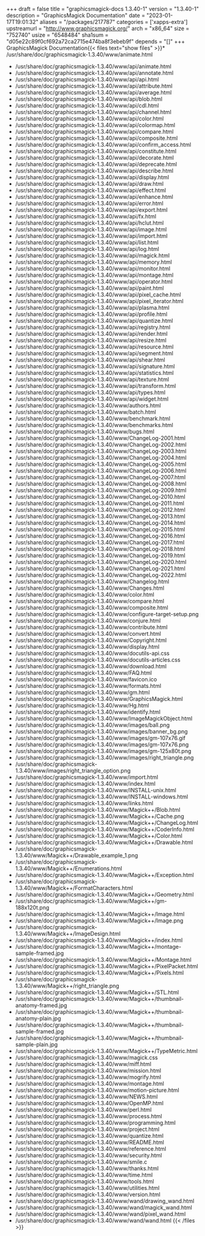 +++
draft = false
title = "graphicsmagick-docs 1.3.40-1"
version = "1.3.40-1"
description = "GraphicsMagick Documentation"
date = "2023-01-17T19:01:32"
aliases = "/packages/217787"
categories = ['xapps-extra']
upstreamurl = "http://www.graphicsmagick.org/"
arch = "x86_64"
size = "752740"
usize = "6548484"
sha1sum = "d05e22c89f0cf692a72ca2715e474ba8f3ebeb9f"
depends = "[]"
+++
GraphicsMagick Documentation{{< files text="show files" >}}* /usr/share/doc/graphicsmagick-1.3.40/www/animate.html
* /usr/share/doc/graphicsmagick-1.3.40/www/api/animate.html
* /usr/share/doc/graphicsmagick-1.3.40/www/api/annotate.html
* /usr/share/doc/graphicsmagick-1.3.40/www/api/api.html
* /usr/share/doc/graphicsmagick-1.3.40/www/api/attribute.html
* /usr/share/doc/graphicsmagick-1.3.40/www/api/average.html
* /usr/share/doc/graphicsmagick-1.3.40/www/api/blob.html
* /usr/share/doc/graphicsmagick-1.3.40/www/api/cdl.html
* /usr/share/doc/graphicsmagick-1.3.40/www/api/channel.html
* /usr/share/doc/graphicsmagick-1.3.40/www/api/color.html
* /usr/share/doc/graphicsmagick-1.3.40/www/api/colormap.html
* /usr/share/doc/graphicsmagick-1.3.40/www/api/compare.html
* /usr/share/doc/graphicsmagick-1.3.40/www/api/composite.html
* /usr/share/doc/graphicsmagick-1.3.40/www/api/confirm_access.html
* /usr/share/doc/graphicsmagick-1.3.40/www/api/constitute.html
* /usr/share/doc/graphicsmagick-1.3.40/www/api/decorate.html
* /usr/share/doc/graphicsmagick-1.3.40/www/api/deprecate.html
* /usr/share/doc/graphicsmagick-1.3.40/www/api/describe.html
* /usr/share/doc/graphicsmagick-1.3.40/www/api/display.html
* /usr/share/doc/graphicsmagick-1.3.40/www/api/draw.html
* /usr/share/doc/graphicsmagick-1.3.40/www/api/effect.html
* /usr/share/doc/graphicsmagick-1.3.40/www/api/enhance.html
* /usr/share/doc/graphicsmagick-1.3.40/www/api/error.html
* /usr/share/doc/graphicsmagick-1.3.40/www/api/export.html
* /usr/share/doc/graphicsmagick-1.3.40/www/api/fx.html
* /usr/share/doc/graphicsmagick-1.3.40/www/api/hclut.html
* /usr/share/doc/graphicsmagick-1.3.40/www/api/image.html
* /usr/share/doc/graphicsmagick-1.3.40/www/api/import.html
* /usr/share/doc/graphicsmagick-1.3.40/www/api/list.html
* /usr/share/doc/graphicsmagick-1.3.40/www/api/log.html
* /usr/share/doc/graphicsmagick-1.3.40/www/api/magick.html
* /usr/share/doc/graphicsmagick-1.3.40/www/api/memory.html
* /usr/share/doc/graphicsmagick-1.3.40/www/api/monitor.html
* /usr/share/doc/graphicsmagick-1.3.40/www/api/montage.html
* /usr/share/doc/graphicsmagick-1.3.40/www/api/operator.html
* /usr/share/doc/graphicsmagick-1.3.40/www/api/paint.html
* /usr/share/doc/graphicsmagick-1.3.40/www/api/pixel_cache.html
* /usr/share/doc/graphicsmagick-1.3.40/www/api/pixel_iterator.html
* /usr/share/doc/graphicsmagick-1.3.40/www/api/plasma.html
* /usr/share/doc/graphicsmagick-1.3.40/www/api/profile.html
* /usr/share/doc/graphicsmagick-1.3.40/www/api/quantize.html
* /usr/share/doc/graphicsmagick-1.3.40/www/api/registry.html
* /usr/share/doc/graphicsmagick-1.3.40/www/api/render.html
* /usr/share/doc/graphicsmagick-1.3.40/www/api/resize.html
* /usr/share/doc/graphicsmagick-1.3.40/www/api/resource.html
* /usr/share/doc/graphicsmagick-1.3.40/www/api/segment.html
* /usr/share/doc/graphicsmagick-1.3.40/www/api/shear.html
* /usr/share/doc/graphicsmagick-1.3.40/www/api/signature.html
* /usr/share/doc/graphicsmagick-1.3.40/www/api/statistics.html
* /usr/share/doc/graphicsmagick-1.3.40/www/api/texture.html
* /usr/share/doc/graphicsmagick-1.3.40/www/api/transform.html
* /usr/share/doc/graphicsmagick-1.3.40/www/api/types.html
* /usr/share/doc/graphicsmagick-1.3.40/www/api/widget.html
* /usr/share/doc/graphicsmagick-1.3.40/www/authors.html
* /usr/share/doc/graphicsmagick-1.3.40/www/batch.html
* /usr/share/doc/graphicsmagick-1.3.40/www/benchmark.html
* /usr/share/doc/graphicsmagick-1.3.40/www/benchmarks.html
* /usr/share/doc/graphicsmagick-1.3.40/www/bugs.html
* /usr/share/doc/graphicsmagick-1.3.40/www/ChangeLog-2001.html
* /usr/share/doc/graphicsmagick-1.3.40/www/ChangeLog-2002.html
* /usr/share/doc/graphicsmagick-1.3.40/www/ChangeLog-2003.html
* /usr/share/doc/graphicsmagick-1.3.40/www/ChangeLog-2004.html
* /usr/share/doc/graphicsmagick-1.3.40/www/ChangeLog-2005.html
* /usr/share/doc/graphicsmagick-1.3.40/www/ChangeLog-2006.html
* /usr/share/doc/graphicsmagick-1.3.40/www/ChangeLog-2007.html
* /usr/share/doc/graphicsmagick-1.3.40/www/ChangeLog-2008.html
* /usr/share/doc/graphicsmagick-1.3.40/www/ChangeLog-2009.html
* /usr/share/doc/graphicsmagick-1.3.40/www/ChangeLog-2010.html
* /usr/share/doc/graphicsmagick-1.3.40/www/ChangeLog-2011.html
* /usr/share/doc/graphicsmagick-1.3.40/www/ChangeLog-2012.html
* /usr/share/doc/graphicsmagick-1.3.40/www/ChangeLog-2013.html
* /usr/share/doc/graphicsmagick-1.3.40/www/ChangeLog-2014.html
* /usr/share/doc/graphicsmagick-1.3.40/www/ChangeLog-2015.html
* /usr/share/doc/graphicsmagick-1.3.40/www/ChangeLog-2016.html
* /usr/share/doc/graphicsmagick-1.3.40/www/ChangeLog-2017.html
* /usr/share/doc/graphicsmagick-1.3.40/www/ChangeLog-2018.html
* /usr/share/doc/graphicsmagick-1.3.40/www/ChangeLog-2019.html
* /usr/share/doc/graphicsmagick-1.3.40/www/ChangeLog-2020.html
* /usr/share/doc/graphicsmagick-1.3.40/www/ChangeLog-2021.html
* /usr/share/doc/graphicsmagick-1.3.40/www/ChangeLog-2022.html
* /usr/share/doc/graphicsmagick-1.3.40/www/Changelog.html
* /usr/share/doc/graphicsmagick-1.3.40/www/Changes.html
* /usr/share/doc/graphicsmagick-1.3.40/www/color.html
* /usr/share/doc/graphicsmagick-1.3.40/www/compare.html
* /usr/share/doc/graphicsmagick-1.3.40/www/composite.html
* /usr/share/doc/graphicsmagick-1.3.40/www/configure-target-setup.png
* /usr/share/doc/graphicsmagick-1.3.40/www/conjure.html
* /usr/share/doc/graphicsmagick-1.3.40/www/contribute.html
* /usr/share/doc/graphicsmagick-1.3.40/www/convert.html
* /usr/share/doc/graphicsmagick-1.3.40/www/Copyright.html
* /usr/share/doc/graphicsmagick-1.3.40/www/display.html
* /usr/share/doc/graphicsmagick-1.3.40/www/docutils-api.css
* /usr/share/doc/graphicsmagick-1.3.40/www/docutils-articles.css
* /usr/share/doc/graphicsmagick-1.3.40/www/download.html
* /usr/share/doc/graphicsmagick-1.3.40/www/FAQ.html
* /usr/share/doc/graphicsmagick-1.3.40/www/favicon.ico
* /usr/share/doc/graphicsmagick-1.3.40/www/formats.html
* /usr/share/doc/graphicsmagick-1.3.40/www/gm.html
* /usr/share/doc/graphicsmagick-1.3.40/www/GraphicsMagick.html
* /usr/share/doc/graphicsmagick-1.3.40/www/Hg.html
* /usr/share/doc/graphicsmagick-1.3.40/www/identify.html
* /usr/share/doc/graphicsmagick-1.3.40/www/ImageMagickObject.html
* /usr/share/doc/graphicsmagick-1.3.40/www/images/ball.png
* /usr/share/doc/graphicsmagick-1.3.40/www/images/banner_bg.png
* /usr/share/doc/graphicsmagick-1.3.40/www/images/gm-107x76.gif
* /usr/share/doc/graphicsmagick-1.3.40/www/images/gm-107x76.png
* /usr/share/doc/graphicsmagick-1.3.40/www/images/gm-125x80t.png
* /usr/share/doc/graphicsmagick-1.3.40/www/images/right_triangle.png
* /usr/share/doc/graphicsmagick-1.3.40/www/images/right_triangle_option.png
* /usr/share/doc/graphicsmagick-1.3.40/www/import.html
* /usr/share/doc/graphicsmagick-1.3.40/www/index.html
* /usr/share/doc/graphicsmagick-1.3.40/www/INSTALL-unix.html
* /usr/share/doc/graphicsmagick-1.3.40/www/INSTALL-windows.html
* /usr/share/doc/graphicsmagick-1.3.40/www/links.html
* /usr/share/doc/graphicsmagick-1.3.40/www/Magick++/Blob.html
* /usr/share/doc/graphicsmagick-1.3.40/www/Magick++/Cache.png
* /usr/share/doc/graphicsmagick-1.3.40/www/Magick++/ChangeLog.html
* /usr/share/doc/graphicsmagick-1.3.40/www/Magick++/CoderInfo.html
* /usr/share/doc/graphicsmagick-1.3.40/www/Magick++/Color.html
* /usr/share/doc/graphicsmagick-1.3.40/www/Magick++/Drawable.html
* /usr/share/doc/graphicsmagick-1.3.40/www/Magick++/Drawable_example_1.png
* /usr/share/doc/graphicsmagick-1.3.40/www/Magick++/Enumerations.html
* /usr/share/doc/graphicsmagick-1.3.40/www/Magick++/Exception.html
* /usr/share/doc/graphicsmagick-1.3.40/www/Magick++/FormatCharacters.html
* /usr/share/doc/graphicsmagick-1.3.40/www/Magick++/Geometry.html
* /usr/share/doc/graphicsmagick-1.3.40/www/Magick++/gm-188x120t.png
* /usr/share/doc/graphicsmagick-1.3.40/www/Magick++/Image.html
* /usr/share/doc/graphicsmagick-1.3.40/www/Magick++/Image.png
* /usr/share/doc/graphicsmagick-1.3.40/www/Magick++/ImageDesign.html
* /usr/share/doc/graphicsmagick-1.3.40/www/Magick++/index.html
* /usr/share/doc/graphicsmagick-1.3.40/www/Magick++/montage-sample-framed.jpg
* /usr/share/doc/graphicsmagick-1.3.40/www/Magick++/Montage.html
* /usr/share/doc/graphicsmagick-1.3.40/www/Magick++/PixelPacket.html
* /usr/share/doc/graphicsmagick-1.3.40/www/Magick++/Pixels.html
* /usr/share/doc/graphicsmagick-1.3.40/www/Magick++/right_triangle.png
* /usr/share/doc/graphicsmagick-1.3.40/www/Magick++/STL.html
* /usr/share/doc/graphicsmagick-1.3.40/www/Magick++/thumbnail-anatomy-framed.jpg
* /usr/share/doc/graphicsmagick-1.3.40/www/Magick++/thumbnail-anatomy-plain.jpg
* /usr/share/doc/graphicsmagick-1.3.40/www/Magick++/thumbnail-sample-framed.jpg
* /usr/share/doc/graphicsmagick-1.3.40/www/Magick++/thumbnail-sample-plain.jpg
* /usr/share/doc/graphicsmagick-1.3.40/www/Magick++/TypeMetric.html
* /usr/share/doc/graphicsmagick-1.3.40/www/magick.css
* /usr/share/doc/graphicsmagick-1.3.40/www/miff.html
* /usr/share/doc/graphicsmagick-1.3.40/www/mission.html
* /usr/share/doc/graphicsmagick-1.3.40/www/mogrify.html
* /usr/share/doc/graphicsmagick-1.3.40/www/montage.html
* /usr/share/doc/graphicsmagick-1.3.40/www/motion-picture.html
* /usr/share/doc/graphicsmagick-1.3.40/www/NEWS.html
* /usr/share/doc/graphicsmagick-1.3.40/www/OpenMP.html
* /usr/share/doc/graphicsmagick-1.3.40/www/perl.html
* /usr/share/doc/graphicsmagick-1.3.40/www/process.html
* /usr/share/doc/graphicsmagick-1.3.40/www/programming.html
* /usr/share/doc/graphicsmagick-1.3.40/www/project.html
* /usr/share/doc/graphicsmagick-1.3.40/www/quantize.html
* /usr/share/doc/graphicsmagick-1.3.40/www/README.html
* /usr/share/doc/graphicsmagick-1.3.40/www/reference.html
* /usr/share/doc/graphicsmagick-1.3.40/www/security.html
* /usr/share/doc/graphicsmagick-1.3.40/www/smile.c
* /usr/share/doc/graphicsmagick-1.3.40/www/thanks.html
* /usr/share/doc/graphicsmagick-1.3.40/www/time.html
* /usr/share/doc/graphicsmagick-1.3.40/www/tools.html
* /usr/share/doc/graphicsmagick-1.3.40/www/utilities.html
* /usr/share/doc/graphicsmagick-1.3.40/www/version.html
* /usr/share/doc/graphicsmagick-1.3.40/www/wand/drawing_wand.html
* /usr/share/doc/graphicsmagick-1.3.40/www/wand/magick_wand.html
* /usr/share/doc/graphicsmagick-1.3.40/www/wand/pixel_wand.html
* /usr/share/doc/graphicsmagick-1.3.40/www/wand/wand.html
{{< /files >}}